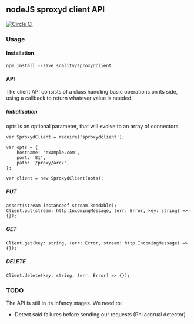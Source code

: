 ## nodeJS sproxyd client API

[![Circle CI][ci-badge]](http://ci.ironmann.io/gh/scality/sproxydclient)

### Usage

#### Installation

```shell
npm install --save scality/sproxydclient
```

#### API

The client API consists of a class handling basic operations on its side,
using a callback to return whatever value is needed.

##### Initialisation

opts is an optional parameter, that will evolve to an array of connectors.

```es6
var SproxydClient = require('sproxydclient');

var opts = {
    hostname: 'example.com',
    port: '81',
    path: '/proxy/arc/',
};

var client = new SproxydClient(opts);
```

##### PUT

```es6
assert(stream instanceof stream.Readable);
Client.put(stream: http.IncomingMessage, (err: Error, key: string) => {});
```

##### GET

```es6
Client.get(key: string, (err: Error, stream: http.IncomingMessage) => {});
```

##### DELETE

```es6
Client.delete(key: string, (err: Error) => {});
```

### TODO

The API is still in its infancy stages. We need to:
- Detect said failures before sending our requests (Phi accrual detector)

[ci-badge]: http://ci.ironmann.io/gh/scality/sproxydclient.svg?style=shield&circle-token=06bf5c091353d80a1296682f78ea08aeb986ce83
